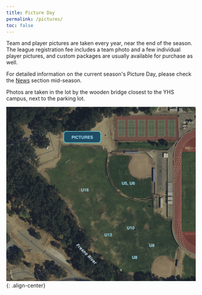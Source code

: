 ```yaml
---
title: Picture Day
permalink: /pictures/
toc: false
---
```


Team and player pictures are taken every year, near the end of
the season. The league registration fee includes a team photo
and a few individual player pictures, and custom packages are
usually available for purchase as well.

For detailed information on the current season's Picture Day,
please check the [News](/news/) section mid-season.

Photos are taken in the lot by the wooden bridge closest to the
YHS campus, next to the parking lot.

![Pictures](/files/picture-day.jpg)
{: .align-center}
